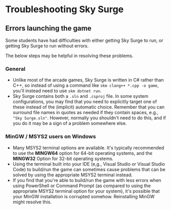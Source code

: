 # Troubleshooting Sky Surge

## Errors launching the game

Some students have had difficulties with either getting Sky Surge to run, or getting Sky Surge to run without errors.

The below steps may be helpful in resolving these problems.

### General

* Unlike most of the arcade games, Sky Surge is written in C# rather than C++, so instead of using a command like `skm clang++ *.cpp -o game`, you'll instead need to use `skm dotnet run`.
* Sky Surge contains both a `.sln` and `.csproj` file. In some system configurations, you may find that you need to explicitly target one of these instead of the (implicit) automatic choice. Remember that you can surround file names in quotes as needed if they contain spaces, e.g., `"Sky Surge.sln"`. However, normally you shouldn't need to do this, and if you do it may be a sign of a problem somewhere else.

### MinGW / MSYS2 users on Windows

* Many MSYS2 terminal options are available. It's typically recommended to use the **MINGW64** option for 64-bit operating systems, and the **MINGW32** Option for 32-bit operating systems.
* Using the terminal built into your IDE (e,g., Visual Studio or Visual Studio Code) to build/run the game can sometimes cause problems that can be solved by using the appropriate MSYS2 terminal instead.
* If you find that you're able to build/run the game with less errors when using PowerShell or Command Prompt (as compared to using the appropriate MSYS2 terminal option for your system), it's possible that your MinGW installation is corrupted somehow. Reinstalling MinGW might resolve this.
